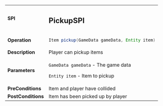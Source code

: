 <table>
<tbody>
<tr>
<td><strong>SPI</strong></td>
<td><h2>PickupSPI</h2></td>
</tr>
<tr>
<td><Strong>Operation</strong></td>
    <td>

```java
Item pickup(GameData gameData, Entity item)
```
</td>
</tr>
<tr>
<td><Strong>Description</strong></td>
<td>Player can pickup items</td>
</tr>
<tr>
<td><Strong>Parameters</strong></td>
<td>

`GameData gameData` - The game data

`Entity item` - Item to pickup
</td>
</tr>
<tr>
<td><Strong>PreConditions</strong></td>
<td>Item and player have collided

</td>
</tr>
<tr>
<td><Strong>PostConditions</strong></td>
<td>Item has been picked up by player

</td>
</tr>
</tbody>
</table>






